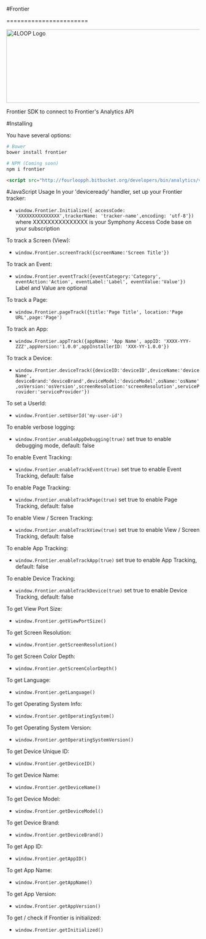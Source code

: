 #Frontier

=======================


[<img src="http://fourloopph.bitbucket.org/developers/images/devLogo.png" alt="4LOOP Logo" width="1300px" height="192px" />](http://fourloopph.bitbucket.org/developers/)


Frontier SDK to connect to Frontier's Analytics API


#Installing

You have several options:
```sh
# Bower
bower install frontier
```

```sh
# NPM (Coming soon)
npm i frontier
```

```html
<script src="http://fourloopph.bitbucket.org/developers/bin/analytics/v1/js/frontier.min.js"></script>
```

#JavaScript Usage
In your 'deviceready' handler, set up your Frontier tracker:

* `window.Frontier.Initialize({ accessCode: 'XXXXXXXXXXXXXXX',trackerName: 'tracker-name',encoding: 'utf-8'})` 
where XXXXXXXXXXXXXXX is your Symphony Access Code base on your subscription 

To track a Screen (View):
* `window.Frontier.screenTrack({screenName:'Screen Title'})`

To track an Event:
* `window.Frontier.eventTrack({eventCategory:'Category', eventAction:'Action', eventLabel:'Label', eventValue:'Value'})` 
Label and Value are optional

To track a Page:
* `window.Frontier.pageTrack({title:'Page Title', location:'Page URL',page:'Page')`

To track an App:
* `window.Frontier.appTrack({appName: 'App Name', appID: 'XXXX-YYY-ZZZ',appVersion:'1.0.0',appInstallerID: 'XXX-YY-1.0.0'})`

To track a Device:
* `window.Frontier.deviceTrack({deviceID:'deviceID',deviceName:'deviceName', deviceBrand:'deviceBrand',deviceModel:'deviceModel',osName:'osName',osVersion:'osVersion',screenResolution:'screenResolution',serviceProvider:'serviceProvider'})` 

To set a UserId:
* `window.Frontier.setUserId('my-user-id')`

To enable verbose logging:
* `window.Frontier.enableAppDebugging(true)` set true to enable debugging mode, default: false

To enable Event Tracking:
* `window.Frontier.enableTrackEvent(true)` set true to enable Event Tracking, default: false

To enable Page Tracking:
* `window.Frontier.enableTrackPage(true)` set true to enable Page Tracking, default: false

To enable View / Screen Tracking:
* `window.Frontier.enableTrackView(true)` set true to enable View / Screen Tracking, default: false

To enable App Tracking:
* `window.Frontier.enableTrackApp(true)` set true to enable App Tracking, default: false

To enable Device Tracking:
* `window.Frontier.enableTrackDevice(true)` set true to enable Device Tracking, default: false

To get View Port Size:
* `window.Frontier.getViewPortSize()`

To get Screen Resolution:
* `window.Frontier.getScreenResolution()`

To get Screen Color Depth:
* `window.Frontier.getScreenColorDepth()`

To get Language:
* `window.Frontier.getLanguage()`

To get Operating System Info:
* `window.Frontier.getOperatingSystem()`

To get Operating System Version:
* `window.Frontier.getOperatingSystemVersion()`

To get Device Unique ID:
* `window.Frontier.getDeviceID()`

To get Device Name:
* `window.Frontier.getDeviceName()`

To get Device Model:
* `window.Frontier.getDeviceModel()`

To get Device Brand:
* `window.Frontier.getDeviceBrand()`

To get App ID:
* `window.Frontier.getAppID()`

To get App Name:
* `window.Frontier.getAppName()`

To get App Version:
* `window.Frontier.getAppVersion()`

To get / check if Frontier is initialized:
* `window.Frontier.getInitialized()`